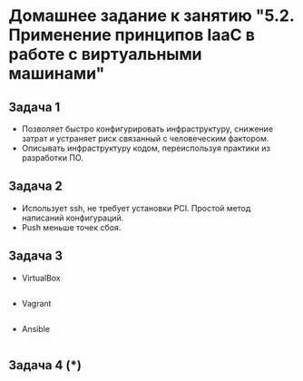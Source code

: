 
# Домашнее задание к занятию "5.2. Применение принципов IaaC в работе с виртуальными машинами"

## Задача 1

- Позволяет быстро конфигурировать инфраструктуру, снижение затрат и устраняет риск связанный с человеческим фактором.
- Описывать инфраструктуру кодом, переиспользуя практики из разработки ПО.

## Задача 2

- Использует ssh, не требует установки PCI. Простой метод написаний конфигураций.
- Push меньше точек сбоя.
## Задача 3

- VirtualBox
```bash

```
- Vagrant
```bash

```
- Ansible
```bash

```

## Задача 4 (*)

```bash

```
